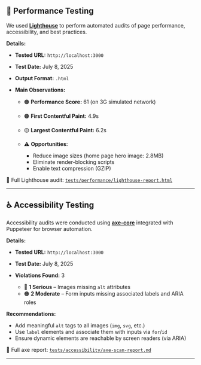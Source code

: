 ## 🚀 Performance Testing

We used [**Lighthouse**](https://github.com/GoogleChrome/lighthouse) to perform automated audits of page performance, accessibility, and best practices.

**Details:**

* **Tested URL:** `http://localhost:3000`
* **Test Date:** July 8, 2025
* **Output Format:** `.html`
* **Main Observations:**

  * 🟠 **Performance Score:** 61 (on 3G simulated network)
  * 🟠 **First Contentful Paint:** 4.9s
  * 🟡 **Largest Contentful Paint:** 6.2s
  * ⚠️ **Opportunities:**

    * Reduce image sizes (home page hero image: 2.8MB)
    * Eliminate render-blocking scripts
    * Enable text compression (GZIP)

📄 Full Lighthouse audit: [`tests/performance/lighthouse-report.html`](tests/performance/lighthouse-report.html)

---

## ♿ Accessibility Testing

Accessibility audits were conducted using [**axe-core**](https://github.com/dequelabs/axe-core) integrated with Puppeteer for browser automation.

**Details:**

* **Tested URL:** `http://localhost:3000`
* **Test Date:** July 8, 2025
* **Violations Found:** 3

  * 🔴 **1 Serious** – Images missing `alt` attributes
  * 🟠 **2 Moderate** – Form inputs missing associated labels and ARIA roles

**Recommendations:**

* Add meaningful `alt` tags to all images (`img`, `svg`, etc.)
* Use `label` elements and associate them with inputs via `for`/`id`
* Ensure dynamic elements are reachable by screen readers (via ARIA)

📄 Full axe report: [`tests/accessibility/axe-scan-report.md`](tests/accessibility/axe-scan-report.md)

---
